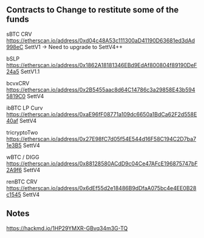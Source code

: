 ## Contracts to Change to restitute some of the funds


sBTC CRV
https://etherscan.io/address/0xd04c48A53c111300aD41190D63681ed3dAd998eC
SettV1 -> Need to upgrade to SettV4++

bSLP
https://etherscan.io/address/0x1862A18181346EBd9EdAf800804f89190DeF24a5
SettV1.1

bcvxCRV
https://etherscan.io/address/0x2B5455aac8d64C14786c3a29858E43b5945819C0
SettV4

ibBTC LP Curv
https://etherscan.io/address/0xaE96fF08771a109dc6650a1BdCa62F2d558E40af
SettV4

tricryptoTwo
https://etherscan.io/address/0x27E98fC7d05f54E544d16F58C194C2D7ba71e3B5
SettV4

wBTC / DIGG
https://etherscan.io/address/0x88128580ACdD9c04Ce47AFcE196875747bF2A9f6
SettV4

renBTC CRV
https://etherscan.io/address/0x6dEf55d2e18486B9dDfaA075bc4e4EE0B28c1545
SettV4

## Notes
https://hackmd.io/1HP29YMXR-GBvq34m3G-TQ